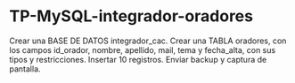 # TP-MySQL-integrador-oradores
Crear una BASE DE DATOS integrador_cac.
Crear una TABLA oradores, con los campos id_orador, nombre, apellido, mail, tema y fecha_alta, con sus tipos y restricciones.
Insertar 10 registros.
Enviar backup y captura de pantalla.